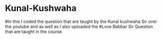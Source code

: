 # Kunal-Kushwaha
 #In this I coded the question that are taught by the Kunal kushwaha Sir over the youtube and as well as I also uploaded the 
 #Love Babbar Sir Question that are taught in the course
